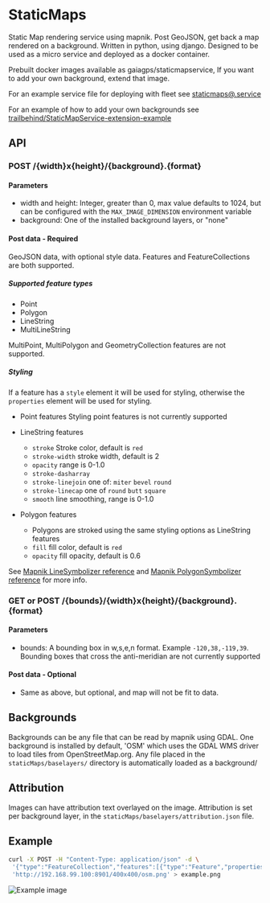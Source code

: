 # StaticMaps
Static Map rendering service using mapnik. Post GeoJSON, get back a map rendered on a background.
Written in python, using django.
Designed to be used as a micro service and deployed as a docker container.

Prebuilt docker images available as gaiagps/staticmapservice, If you want to add your own background, extend that image. 

For an example service file for deploying with fleet see [staticmaps@.service](staticmaps@.service)

For an example of how to add your own backgrounds see [trailbehind/StaticMapService-extension-example](https://github.com/trailbehind/StaticMapService-extension-example/)
## API

### POST /{width}x{height}/{background}.{format}
#### Parameters
* width and height: Integer, greater than 0, max value defaults to 1024, but can be configured with the `MAX_IMAGE_DIMENSION` environment variable
* background: One of the installed background layers, or "none"

#### Post data - Required
GeoJSON data, with optional style data. Features and FeatureCollections are both supported.

##### Supported feature types
* Point
* Polygon
* LineString
* MultiLineString

MultiPoint, MultiPolygon and GeometryCollection features are not supported.

##### Styling

If a feature has a `style` element it will be used for styling, otherwise the `properties` element will be used for styling.

* Point features
Styling point features is not currently supported

* LineString features

    * `stroke` Stroke color, default is `red`
    * `stroke-width` stroke width, default is 2
    * `opacity` range is 0-1.0
    * `stroke-dasharray`
    * `stroke-linejoin` one of: `miter` `bevel` `round`
    * `stroke-linecap` one of `round` `butt` `square`
    * `smooth` line smoothing, range is 0-1.0

* Polygon features
    
    *  Polygons are stroked using the same styling options as LineString features
    * `fill` fill color, default is `red`
    * `opacity` fill opacity, default is 0.6

See [Mapnik LineSymbolizer reference](https://github.com/mapnik/mapnik/wiki/LineSymbolizer) and [Mapnik PolygonSymbolizer reference](https://github.com/mapnik/mapnik/wiki/PolygonSymbolizer) for more info.

### GET or POST /{bounds}/{width}x{height}/{background}.{format}
#### Parameters
* bounds: A bounding box in w,s,e,n format. Example `-120,38,-119,39`. Bounding boxes that cross the anti-meridian are not currently supported

#### Post data - Optional
* Same as above, but optional, and map will not be fit to data.

## Backgrounds
Backgrounds can be any file that can be read by mapnik using GDAL. One background is installed by default, 'OSM' which uses the GDAL WMS driver to load tiles from OpenStreetMap.org. Any file placed in the `staticMaps/baselayers/` directory is automatically loaded as a background/

## Attribution
Images can have attribution text overlayed on the image. Attribution is set per background layer, in the `staticMaps/baselayers/attribution.json` file.


## Example 
```bash
curl -X POST -H "Content-Type: application/json" -d \
 '{"type":"FeatureCollection","features":[{"type":"Feature","properties":{"stroke":"#555555","stroke-width":2,"stroke-opacity":1,"fill":"#FED800","fill-opacity":0.5},"geometry":{"type":"Polygon","coordinates":[[[-122.49467253684996,37.77136775748373],[-122.49445796012878,37.771401680390476],[-122.49424338340759,37.77138471893906],[-122.493953704834,37.77131687309448],[-122.49380350112915,37.771189661968144],[-122.49377131462097,37.77101156602359],[-122.49380350112915,37.77079954648267],[-122.49388933181763,37.77067233446632],[-122.49405026435852,37.77057056469566],[-122.49428629875183,37.77054512223112],[-122.49451160430907,37.77062144959851],[-122.49474763870238,37.77079106568839],[-122.49483346939085,37.77102004679258],[-122.4948227405548,37.771223584956566],[-122.49467253684996,37.77136775748373]]]}},{"type":"Feature","properties":{"stroke-dasharray":[3,2]},"geometry":{"type":"LineString","coordinates":[[-122.49451160430907,37.77079954648267],[-122.4944633245468,37.77075290210209],[-122.49439358711244,37.77071473849609],[-122.49429166316986,37.77066809406202],[-122.49417901039122,37.770693536484245],[-122.49406099319457,37.77075714250155],[-122.49400734901428,37.77080378687947]]}},{"type":"Feature","geometry":{"type":"Point","coordinates":[-122.49448478221893,37.77111757556606]}},{"type":"Feature","geometry":{"type":"Point","coordinates":[-122.49414145946501,37.77113029670095]}}]}' \
 'http://192.168.99.100:8901/400x400/osm.png' > example.png
```

![Example image](http://static.gaiagps.com/staticMapsExample1.png)
